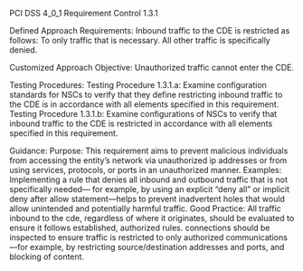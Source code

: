 PCI DSS 4_0_1 Requirement Control 1.3.1

Defined Approach Requirements:
Inbound traffic to the CDE is restricted as follows: To only traffic that is necessary. All other traffic is specifically denied.

Customized Approach Objective:
Unauthorized traffic cannot enter the CDE.

Testing Procedures:
Testing Procedure 1.3.1.a: Examine configuration standards for NSCs to verify that they define restricting inbound traffic to the CDE is in accordance with all elements specified in this requirement.
Testing Procedure 1.3.1.b: Examine configurations of NSCs to verify that inbound traffic to the CDE is restricted in accordance with all elements specified in this requirement.

Guidance:
Purpose: This requirement aims to prevent malicious individuals from accessing the entity’s network via unauthorized ip addresses or from using services, protocols, or ports in an unauthorized manner. Examples: Implementing a rule that denies all inbound and outbound traffic that is not specifically needed— for example, by using an explicit “deny all” or implicit deny after allow statement—helps to prevent inadvertent holes that would allow unintended and potentially harmful traffic. Good Practice: All traffic inbound to the cde, regardless of where it originates, should be evaluated to ensure it follows established, authorized rules. connections should be inspected to ensure traffic is restricted to only authorized communications—for example, by restricting source/destination addresses and ports, and blocking of content.